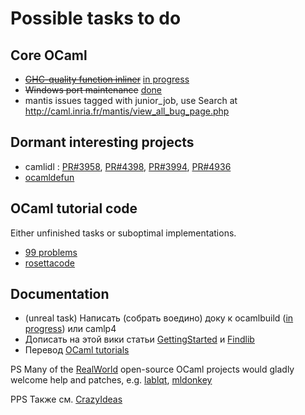 Possible tasks to do
====================

Core OCaml
----------

* ~~[GHC-quality function inliner](http://groups.google.com/group/fa.caml/browse_thread/thread/6120145a2b5387fb/8b3e68524625e665?show_docid=8b3e68524625e665)~~ [in progress](http://www.ocamlpro.com/blog/2013/07/11/inlining-progress-report.html)
* ~~Windows port maintenance~~ [done](http://protz.github.io/ocaml-installer/)
* mantis issues tagged with junior_job, use Search at http://caml.inria.fr/mantis/view_all_bug_page.php

Dormant interesting projects
----------------------------

* camlidl : [PR#3958](http://caml.inria.fr/mantis/view.php?id=3958),
	[PR#4398](http://caml.inria.fr/mantis/view.php?id=4398),
	[PR#3994](http://caml.inria.fr/mantis/view.php?id=3994),
	[PR#4936](http://caml.inria.fr/mantis/view.php?id=4936)
* [ocamldefun](http://web.archive.org/web/20051019052849/www.lri.fr/~signoles/ocamldefun/index.en.html)


OCaml tutorial code
-------------------

Either unfinished tasks or suboptimal implementations.

* [99 problems](http://ocaml.org/learn/tutorials/99problems.html)
* [rosettacode](http://rosettacode.org/wiki/Category:OCaml)

Documentation
-------------

* (unreal task) Написать (собрать воедино) доку к ocamlbuild ([in progress](https://github.com/gasche/manual-ocamlbuild/blob/master/manual.md)) или camlp4
* Дописать на этой вики статьи [GettingStarted](GettingStarted.md) и [Findlib](Findlib.md)
* Перевод [OCaml tutorials](http://ocaml.org/learn/tutorials/)

PS Many of the [RealWorld](RealWorld.md) open-source OCaml projects would gladly welcome help and patches,
e.g. [lablqt](https://github.com/kakadu/lablqt), [mldonkey](http://github.com/ygrek/mldonkey)

PPS Также см. [CrazyIdeas](CrazyIdeas.md)
